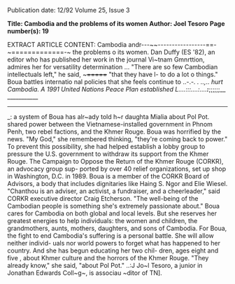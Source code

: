 Publication date: 12/92
Volume 25, Issue 3

**Title: Cambodia and the problems of its women**
**Author: Joel Tesoro**
**Page number(s): 19**

EXTRACT ARTICLE CONTENT:
Cambodia andr---~~-----------------==-~=============-~ 
the problems o 
its women. Dan 
Duffy (ES '82), an 
editor who has 
published her work 
in 
the journal 
Vi~tnam 
Gmnrttion, admires 
her 
for 
versatility 
determination ... 
"There are so few 
Cambodian 
intellectuals 
left," he said, ~~~=====~~ 
"that they have l-
to do a lot o 
things." 
Boua battles 
internatio nal 
policies that she 
feels continue to ..-.-_. . ..,.. 
hurt Cambodia. 
A 1991 United 
Nations 
Peace 
Plan established L....:::....:....__:___;;;;;;__ ___________
_________ 
_: 
a 
system 
of Boua has alr~ady told h~r daughta Mialia about Pol Pot. 
shared 
power 
between the Vietnamese-installed 
government in Phnom Penh, two 
rebel factions, and the Khmer Rouge. 
Boua was horrified by the news. "My 
God," she remembered thinking, 
"they're coming back to power." To 
prevent this possibility, she had 
helped establish a lobby group to 
pressure the U.S. government to 
withdraw its support from the Khmer 
Rouge. The Campaign to Oppose the 
Return of the Khmer Rouge 
(CORKR), an advocacy group sup-
ported by over 40 relief organizations, 
set up shop in Washington, D.C. in 
1989. Boua is a member of the 
CORKR Board of Advisors, a body 
that includes dignitaries like Haing S. 
Ngor and Elie Wiesel. "Chanthou is 
an adviser, an activist, a fundraiser, 
and a cheerleader," said CORKR 
executive director Craig Etcherson. 
"The well-being of the Cambodian 
people is something she's extremely 
passionate about." 
Boua cares for Cambodia on 
both global and local levels. But she 
reserves her greatest energies to help 
individuals: the women and children, 
the grandmothers, aunts, mothers, 
daughters, and sons of Cambodia. 
For 
Boua, 
the fight 
to end 
Cambodia's suffering is a personal 
battle. She will allow neither individ-
uals nor world powers to forget what 
has happened to her country. And she 
has begun educating her two chil-
dren, ages eight and five , about 
Khmer culture and the horrors of the 
Khmer Rouge. "They already know," 
she said, "about Pol Pot." 
..:J 
Jo~l Tesoro, a junior in Jonathan 
Edwards Coll~g~, is associau ~ditor of 
TN].